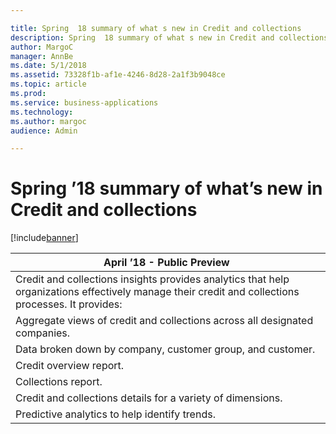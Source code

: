 ```yaml
---

title: Spring  18 summary of what s new in Credit and collections
description: Spring  18 summary of what s new in Credit and collections
author: MargoC
manager: AnnBe
ms.date: 5/1/2018
ms.assetid: 73328f1b-af1e-4246-8d28-2a1f3b9048ce
ms.topic: article
ms.prod: 
ms.service: business-applications
ms.technology: 
ms.author: margoc
audience: Admin

---
```

#  Spring ’18 summary of what’s new in Credit and collections




[!include[banner](../../../includes/banner.md)]

| April ’18 - Public Preview                                                                                                                         |
|----------------------------------------------------------------------------------------------------------------------------------------------------|
| Credit and collections insights provides analytics that help organizations effectively manage their credit and collections processes. It provides: |
| Aggregate views of credit and collections across all designated companies.                                                                         |
| Data broken down by company, customer group, and customer.                                                                                         |
| Credit overview report.                                                                                                                            |
| Collections report.                                                                                                                                |
| Credit and collections details for a variety of dimensions.                                                                                        |
| Predictive analytics to help identify trends.                                                                                                      |
